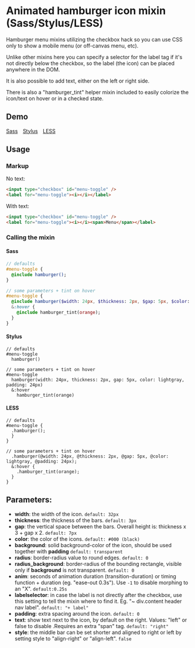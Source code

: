 # Animated hamburger icon mixin (Sass/Stylus/LESS)

Hamburger menu mixins utilizing the checkbox hack so you can use CSS only to show a mobile menu (or off-canvas menu, etc).

Unlike other mixins here you can specify a selector for the label tag if it's not directly below the checkbox, so the label (the icon) can be placed anywhere in the DOM.

It is also possible to add text, either on the left or right side.

There is also a "hamburger_tint" helper mixin included to easily colorize the icon/text on hover or in a checked state.


## Demo

[Sass](https://codepen.io/rolandtoth/pen/LypvrV?editors=1100) [Stylus](https://codepen.io/rolandtoth/pen/rzYPKK?editors=1100) [LESS](https://codepen.io/rolandtoth/pen/qXpoMd?editors=1100)


## Usage

### Markup

No text:

```html
<input type="checkbox" id="menu-toggle" />
<label for="menu-toggle"><i></i></label>
```

With text:

```html
<input type="checkbox" id="menu-toggle" />
<label for="menu-toggle"><i></i><span>Menu</span></label>
```

### Calling the mixin

#### Sass

```sass
// defaults
#menu-toggle {
  @include hamburger();
}

// some parameters + tint on hover
#menu-toggle {
  @include hamburger($width: 24px, $thickness: 2px, $gap: 5px, $color: lightgray, $padding: 24px);
  &:hover {
    @include hamburger_tint(orange);
  }
}
```

#### Stylus

```stylus
// defaults
#menu-toggle
  hamburger()

// some parameters + tint on hover
#menu-toggle
  hamburger(width: 24px, thickness: 2px, gap: 5px, color: lightgray, padding: 24px)
  &:hover
    hamburger_tint(orange)
```

#### LESS

```less
// defaults
#menu-toggle {
  .hamburger();
  }
}

// some parameters + tint on hover
  .hamburger(@width: 24px, @thickness: 2px, @gap: 5px, @color: lightgray, @padding: 24px);
  &:hover {
    .hamburger_tint(orange);
  }
}
```


 ## Parameters:

- **width**: the width of the icon. `default: 32px`
- **thickness**: the thickness of the bars. `default: 3px`
- **gap**: the vertical space between the bars. Overall height is: thickness x 3 + gap x 2. `default: 7px`
- **color**: the color of the icons. `default: #000 (black)`
- **background**: solid background-color of the icon, should be used together with **padding** `default: transparent`
- **radius**: border-radius value to round edges. `default: 0`
- **radius_background**: border-radius of the bounding rectangle, visible only if **background** is not transparent. `default: 0`
- **anim**: seconds of animation duration (transition-duration) or timing function + duration (eg. "ease-out 0.3s"). Use `-1` to disable morphing to an "X". `default:0.25s`
- **labelselector**: in case the label is not directly after the checkbox, use this setting to tell the mixin where to find it. Eg. "~ div.content header nav label". `default: "+ label"`
- **padding**: extra spacing around the icon. `default: 0`
- **text**: show text next to the icon, by default on the right. Values: "left" or false to disable .Requires an extra "span" tag. `default: "right"`
- **style**: the middle bar can be set shorter and aligned to right or left by setting style to "align-right" or "align-left". `false`
